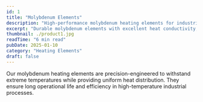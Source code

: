 ```yaml
---
id: 1
title: "Molybdenum Elements"
description: "High-performance molybdenum heating elements for industrial furnaces."
excerpt: "Durable molybdenum elements with excellent heat conductivity, ideal for high-temperature industrial applications."
thumbnail: ./product1.jpg
readTime: "6 min read"
pubDate: 2025-01-10
category: "Heating Elements"
draft: false
---
```


Our molybdenum heating elements are precision-engineered to withstand extreme temperatures while providing uniform heat distribution. They ensure long operational life and efficiency in high-temperature industrial processes.
